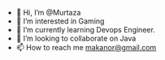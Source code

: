 - 👋 Hi, I’m @Murtaza
- 👀 I’m interested in Gaming
- 🌱 I’m currently learning Devops Engineer.
- 💞️ I’m looking to collaborate on Java
- 📫 How to reach me makanor@gmail.com

<!---
Gretzky47/Gretzky47 is a ✨ special ✨ repository because its `README.md` (this file) appears on your GitHub profile.
You can click the Preview link to take a look at your changes.
--->
